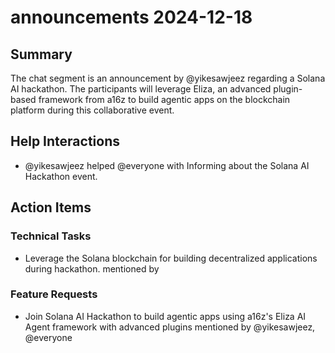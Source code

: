 # announcements 2024-12-18

## Summary
The chat segment is an announcement by @yikesawjeez regarding a Solana AI hackathon. The participants will leverage Eliza, an advanced plugin-based framework from a16z to build agentic apps on the blockchain platform during this collaborative event.

## Help Interactions
- @yikesawjeez helped @everyone with Informing about the Solana AI Hackathon event.

## Action Items

### Technical Tasks
- Leverage the Solana blockchain for building decentralized applications during hackathon. mentioned by 

### Feature Requests
- Join Solana AI Hackathon to build agentic apps using a16z's Eliza AI Agent framework with advanced plugins mentioned by @yikesawjeez, @everyone